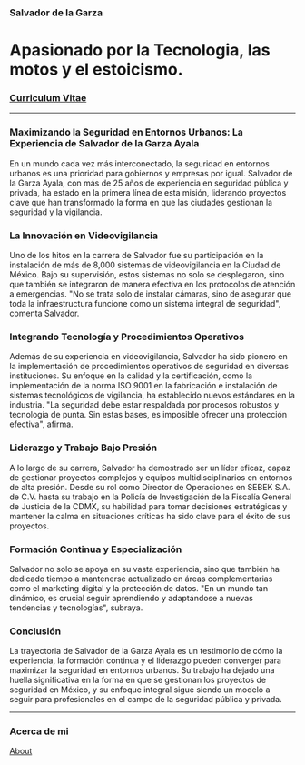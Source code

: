 ### Salvador de la Garza 

# Apasionado por la Tecnologia, las motos y el estoicismo.

### [Curriculum Vitae](https://newwagner.github.io/CV_salvador_de_la_garza.pdf)

___

### Maximizando la Seguridad en Entornos Urbanos: La Experiencia de Salvador de la Garza Ayala

En un mundo cada vez más interconectado, la seguridad en entornos urbanos es una prioridad para gobiernos y empresas por igual. Salvador de la Garza Ayala, con más de 25 años de experiencia en seguridad pública y privada, ha estado en la primera línea de esta misión, liderando proyectos clave que han transformado la forma en que las ciudades gestionan la seguridad y la vigilancia.

### La Innovación en Videovigilancia

Uno de los hitos en la carrera de Salvador fue su participación en la instalación de más de 8,000 sistemas de videovigilancia en la Ciudad de México. Bajo su supervisión, estos sistemas no solo se desplegaron, sino que también se integraron de manera efectiva en los protocolos de atención a emergencias. "No se trata solo de instalar cámaras, sino de asegurar que toda la infraestructura funcione como un sistema integral de seguridad", comenta Salvador.

### Integrando Tecnología y Procedimientos Operativos

Además de su experiencia en videovigilancia, Salvador ha sido pionero en la implementación de procedimientos operativos de seguridad en diversas instituciones. Su enfoque en la calidad y la certificación, como la implementación de la norma ISO 9001 en la fabricación e instalación de sistemas tecnológicos de vigilancia, ha establecido nuevos estándares en la industria. "La seguridad debe estar respaldada por procesos robustos y tecnología de punta. Sin estas bases, es imposible ofrecer una protección efectiva", afirma.

### Liderazgo y Trabajo Bajo Presión

A lo largo de su carrera, Salvador ha demostrado ser un líder eficaz, capaz de gestionar proyectos complejos y equipos multidisciplinarios en entornos de alta presión. Desde su rol como Director de Operaciones en SEBEK S.A. de C.V. hasta su trabajo en la Policía de Investigación de la Fiscalía General de Justicia de la CDMX, su habilidad para tomar decisiones estratégicas y mantener la calma en situaciones críticas ha sido clave para el éxito de sus proyectos.

### Formación Continua y Especialización

Salvador no solo se apoya en su vasta experiencia, sino que también ha dedicado tiempo a mantenerse actualizado en áreas complementarias como el marketing digital y la protección de datos. "En un mundo tan dinámico, es crucial seguir aprendiendo y adaptándose a nuevas tendencias y tecnologías", subraya.

### Conclusión

La trayectoria de Salvador de la Garza Ayala es un testimonio de cómo la experiencia, la formación continua y el liderazgo pueden converger para maximizar la seguridad en entornos urbanos. Su trabajo ha dejado una huella significativa en la forma en que se gestionan los proyectos de seguridad en México, y su enfoque integral sigue siendo un modelo a seguir para profesionales en el campo de la seguridad pública y privada.
___

### Acerca de mi
[About](https://newwagner.github.io/about.html)


